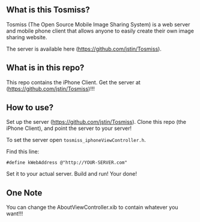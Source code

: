 ## What is this Tosmiss?

Tosmiss (The Open Source Mobile Image Sharing System) is a web server and mobile phone client that allows anyone to easily create their own image sharing website.

The server is available here (https://github.com/jstin/Tosmiss).

## What is in this repo?

This repo contains the iPhone Client. Get the server at (https://github.com/jstin/Tosmiss)!!!

## How to use?

Set up the server (https://github.com/jstin/Tosmiss). Clone this repo (the iPhone Client), and point the server to your server!

To set the server open `tosmiss_iphoneViewController.h`.

Find this line:

	#define kWebAddress @"http://YOUR-SERVER.com"

Set it to your actual server. Build and run! Your done!

## One Note

You can change the AboutViewController.xib to contain whatever you want!!!
